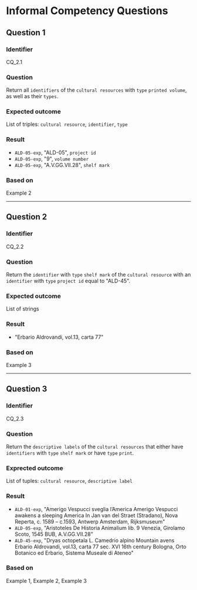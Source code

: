 # Informal Competency Questions
## Question 1
### Identifier
CQ_2.1

### Question
Return all `identifiers` of the `cultural resources` with `type` `printed volume`, as well as their `types`.

### Expected outcome
List of triples: `cultural resource`, `identifier`, `type`

### Result
* `ALD-05-exp`, "ALD-05", `project id`
* `ALD-05-exp`, "9", `volume number`
* `ALD-05-exp`, "A.V.GG.VII.28", `shelf mark`

### Based on 
Example 2

*** 

## Question 2
### Identifier 
CQ_2.2

### Question
Return the `identifier` with `type` `shelf mark` of the `cultural resource` with an `identifier` with `type` `project id` equal to "ALD-45".

### Expected outcome
List of strings

### Result
* "Erbario Aldrovandi, vol.13, carta 77"

### Based on
Example 3

***

## Question 3
### Identifier
CQ_2.3

### Question
Return the `descriptive labels` of the `cultural resources` that either have `identifiers` with `type` `shelf mark` or have `type` `print`.

### Exprected outcome
List of tuples: `cultural resource`, `descriptive label`

### Result
* `ALD-01-exp`, "Amerigo Vespucci sveglia l’America Amerigo Vespucci awakens a sleeping America In Jan van del Straet (Stradano), Nova Reperta, c. 1589 – c.1593, Antwerp Amsterdam, Rijksmuseum"
* `ALD-05-exp`, "Aristoteles De Historia Animalium lib. 9 Venezia, Girolamo Scoto, 1545 BUB, A.V.GG.VII.28"
* `ALD-45-exp`, "Dryas octopetala L. Camedrio alpino Mountain avens Erbario Aldrovandi, vol.13, carta 77 sec. XVI 16th century  Bologna, Orto Botanico ed Erbario, Sistema Museale di Ateneo"

### Based on
Example 1, Example 2, Example 3
